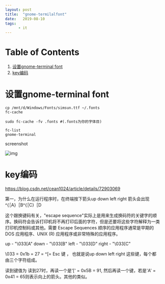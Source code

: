 ```yaml
---
layout: post
title:  "gnome-termilalfont"
date:   2019-08-10
tags:
      - it
---
```



# Table of Contents

1.  [设置gnome-terminal font](#org1a8c573)
2.  [key编码](#orgf2917e7)


<a id="org1a8c573"></a>

# 设置gnome-terminal font

    cp /mnt/d/Windows/Fonts/simsun.ttf ~/.fonts
    fc-cache
    
    sudo fc-cache -fv .fonts #(.fonts为你的字体目)
    
    fc-list
    gnome-terminal

screenshot

![img](https://imglf3.lf127.net/img/TE0ySjlkTnYxRnRCM05JTVlma1djV0ZSaEVSaEhvdk11b0pUeEp4cmZ5L2ZVRnoyUlRxOEJnPT0.png?=imageView&thumbnail=500x0&quality=96&stripmeta=0&type=jpg%7Cwatermark&type=2)


<a id="orgf2917e7"></a>

# key编码

<https://blog.csdn.net/cean1024/article/details/72903069>

第一，为什么在运行程序时，在终端按下箭头up down left right 箭头会出现
^{［A}［B^{［C}［D

这个跟换键码有关，"escape sequence"实际上是用来生成换码符的关键字的顺序。换码符会告诉打印机将不再打印后面的字符，但是还要将这些字符解释为一类打印机控制码或其他。需要 Escape Sequences 顺序的应用程序通常是早期的 DOS 应用程序、UNIX (R) 应用程序或非常特殊的应用程序。

up - "\\033[A" down - "\\033[B" left - "\\033[D" right - "\\033[C"

\\033 = 0x1b = 27 = ^[= Esc 键 ， 也就是说up down left right
这些键，每个都由三个字符组成。

读到键值为 读到27时，再读一个是'[' = 0x5B = 91, 然后再读一个键，若是'A'
= 0x41 = 65则表示向上的箭头。其他的类似。

